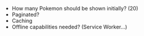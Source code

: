 * How many Pokemon should be shown initially? (20)
* Paginated?
* Caching
* Offline capabilities needed? (Service Worker...)
